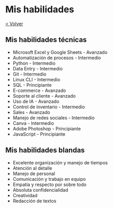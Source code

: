 # Mis habilidades

[< Volver](..)

## Mis habilidades técnicas

- Microsoft Excel y Google Sheets - Avanzado
- Automatización de procesos - Intermedio
- Python - Intermedio
- Data Entry - Intermedio
- Git - Intermedio
- Linux CLI - Intermedio
- SQL - Principiante
- E-commerce - Avanzado
- Soporte al cliente - Avanzado
- Uso de IA - Avanzado
- Control de inventario - Intermedio
- Sales - Avanzado
- Manejo de redes sociales - Intermedio
- Canva - Intermedio
- Adobe Photoshop - Principiante
- JavaScript - Principiante

## Mis habilidades blandas

- Excelente organización y manejo de tiempos
- Atención al detalle
- Manejo de personal
- Comunicación y trabajo en equipo
- Empatía y respecto por sobre todo
- Absoluta confidencialidad
- Creatividad
- Redacción de textos
